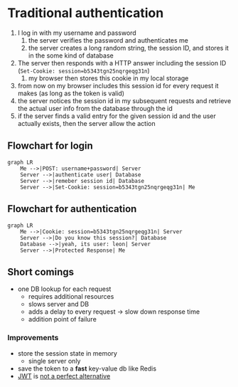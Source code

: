 # Traditional authentication

1. I log in with my username and password
   1. the server verifies the password and authenticates me
   2. the server creates a long random string, the session ID, and stores it in the some kind of database
2. The server then responds with a HTTP answer including the session ID (`Set-Cookie: session=b5343tgn25nqrgeqg31n`)
   1. my browser then stores this cookie in my local storage
3. from now on my browser includes this session id for every request it makes (as long as the token is valid)
4. the server notices the session id in my subsequent requests and retrieve the actual user info from the database through the id
5. if the server finds a valid entry for the given session id and the user actually exists, then the server allow the action


## Flowchart for login

```mermaid
graph LR
    Me -->|POST: username+password| Server
    Server -->|authenticate user| Database
    Server -->|remeber session id| Database
    Server -->|Set-Cookie: session=b5343tgn25nqrgeqg31n| Me
```

## Flowchart for authentication

```mermaid
graph LR
    Me -->|Cookie: session=b5343tgn25nqrgeqg31n| Server
    Server -->|Do you know this session?| Database
    Database -->|yeah, its user: leon| Server
    Server -->|Protected Response| Me
```
## Short comings

- one DB lookup for each request
  - requires additional resources
  - slows server and DB
  - adds a delay to every request -> slow down response time
  - addition point of failure

### Improvements

- store the session state in memory
  - single server only
- save the token to a **fast** key-value db like Redis
- [JWT](JWT.md) is [not a perfect alternative](https://redis.com/blog/json-web-tokens-jwt-are-dangerous-for-user-sessions/)
